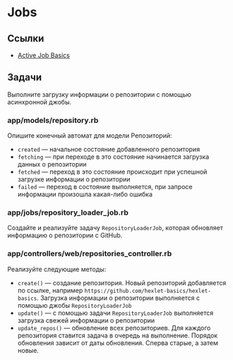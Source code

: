 # Jobs

## Ссылки

* [Active Job Basics](https://guides.rubyonrails.org/active_job_basics.html)

## Задачи

Выполните загрузку информации о репозитории с помощью асинхронной джобы.

### app/models/repository.rb

Опишите конечный автомат для модели Репозиторий:

* `created` — начальное состояние добавленного репозитория
* `fetching` — при переходе в это состояние начинается загрузка данных о репозитории
* `fetched` — переход в это состояние происходит при успешной загрузке информации о репозитории
* `failed` — переход в состояние выполняется, при запросе информации произошла какая-либо ошибка

### app/jobs/repository_loader_job.rb

Создайте и реализуйте задачу `RepositoryLoaderJob`, которая обновляет информацию о репозитории с GitHub.

### app/controllers/web/repositories_controller.rb

Реализуйте следующие методы:

* `create()` — создание репозитория. Новый репозиторий добавляется по ссылке, например `https://github.com/hexlet-basics/hexlet-basics`. Загрузка информации о репозитории выполняется с помощью джобы `RepositoryLoaderJob`
* `update()` — с помощью задачи `RepositoryLoaderJob` выполняется загрузка свежей информации о репозитории
* `update_repos()` — обновление всех репозиториев. Для каждого репозитория ставится задача в очередь на выполнение. Порядок обновления зависит от даты обновления. Сперва старые, а затем новые.
